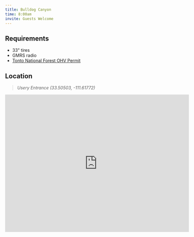 ```yaml
---
title: Bulldog Canyon
time: 8:00am
invite: Guests Welcome
---
```


## Requirements

* 33" tires
* GMRS radio
* [Tonto National Forest OHV Permit](https://www.recreation.gov/activitypass/AP22844)

## Location

> _Usery Entrance (33.50503, -111.61772)_

<iframe src="https://www.google.com/maps/embed?pb=!1m18!1m12!1m3!1d46067.346460735105!2d-111.63859546353412!3d33.514322265995936!2m3!1f0!2f0!3f0!3m2!1i1024!2i768!4f13.1!3m3!1m2!1s0x872bbb001f7e3859%3A0xbcd8d045aa8eb417!2sUsery%20Trailhead%20-%20Bulldog%20Canyon!5e0!3m2!1sen!2sus!4v1750965785149!5m2!1sen!2sus" width="600" height="450" style="border:0;" allowfullscreen="" loading="lazy" referrerpolicy="no-referrer-when-downgrade"></iframe>
